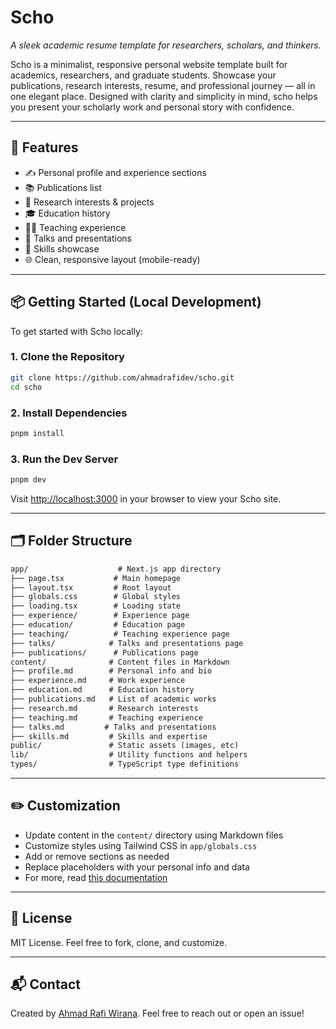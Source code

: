 # Scho

*A sleek academic resume template for researchers, scholars, and thinkers.*

Scho is a minimalist, responsive personal website template built for academics, researchers, and graduate students. Showcase your publications, research interests, resume, and professional journey — all in one elegant place. Designed with clarity and simplicity in mind, scho helps you present your scholarly work and personal story with confidence.

---

## 🚀 Features

- ✍️ Personal profile and experience sections
- 📚 Publications list
- 🧠 Research interests & projects
- 🎓 Education history
- 👨‍🏫 Teaching experience
- 🎤 Talks and presentations
- 💼 Skills showcase
- 🌐 Clean, responsive layout (mobile-ready)

---

## 📦 Getting Started (Local Development)

To get started with Scho locally:

### 1. Clone the Repository

```bash
git clone https://github.com/ahmadrafidev/scho.git
cd scho
```

### 2. Install Dependencies

```bash
pnpm install
```

### 3. Run the Dev Server

```bash
pnpm dev
```

Visit [http://localhost:3000](http://localhost:3000) in your browser to view your Scho site.

---

## 🗂 Folder Structure

```txt
app/                    # Next.js app directory
├── page.tsx           # Main homepage
├── layout.tsx         # Root layout
├── globals.css        # Global styles
├── loading.tsx        # Loading state
├── experience/        # Experience page
├── education/         # Education page
├── teaching/          # Teaching experience page
├── talks/            # Talks and presentations page
├── publications/      # Publications page
content/              # Content files in Markdown
├── profile.md        # Personal info and bio
├── experience.md     # Work experience
├── education.md      # Education history
├── publications.md   # List of academic works
├── research.md       # Research interests
├── teaching.md       # Teaching experience
├── talks.md         # Talks and presentations
├── skills.md         # Skills and expertise
public/               # Static assets (images, etc)
lib/                  # Utility functions and helpers
types/                # TypeScript type definitions
```

---

## ✏️ Customization

- Update content in the `content/` directory using Markdown files
- Customize styles using Tailwind CSS in `app/globals.css`
- Add or remove sections as needed
- Replace placeholders with your personal info and data
- For more, read [this documentation](./HOW_TO_USE.md)

---

## 📄 License

MIT License. Feel free to fork, clone, and customize.

---

## 📬 Contact

Created by [Ahmad Rafi Wirana](https://www.rafiwirana.co/). Feel free to reach out or open an issue!
